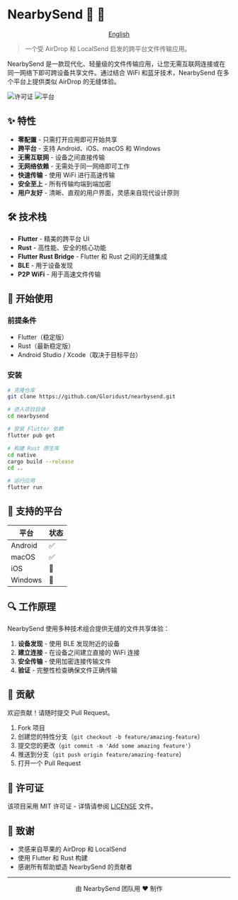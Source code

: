 # NearbySend 📡 💫

<p align="center">
  <a href="readme.md">English</a>
</p>

> 一个受 AirDrop 和 LocalSend 启发的跨平台文件传输应用。

NearbySend 是一款现代化、轻量级的文件传输应用，让您无需互联网连接或在同一网络下即可跨设备共享文件。通过结合 WiFi 和蓝牙技术，NearbySend 在多个平台上提供类似 AirDrop 的无缝体验。

![许可证](https://img.shields.io/github/license/Gloridust/nearbysend)
![平台](https://img.shields.io/badge/platform-Android%20%7C%20iOS%20%7C%20macOS%20%7C%20Windows-blue)

## ✨ 特性

- **零配置** - 只需打开应用即可开始共享
- **跨平台** - 支持 Android、iOS、macOS 和 Windows
- **无需互联网** - 设备之间直接传输
- **无网络依赖** - 无需处于同一网络即可工作
- **快速传输** - 使用 WiFi 进行高速传输
- **安全至上** - 所有传输均端到端加密
- **用户友好** - 清晰、直观的用户界面，灵感来自现代设计原则

## 🛠️ 技术栈

- **Flutter** - 精美的跨平台 UI
- **Rust** - 高性能、安全的核心功能
- **Flutter Rust Bridge** - Flutter 和 Rust 之间的无缝集成
- **BLE** - 用于设备发现
- **P2P WiFi** - 用于高速文件传输

## 🚀 开始使用

### 前提条件

- Flutter（稳定版）
- Rust（最新稳定版）
- Android Studio / Xcode（取决于目标平台）

### 安装

```bash
# 克隆仓库
git clone https://github.com/Gloridust/nearbysend.git

# 进入项目目录
cd nearbysend

# 安装 Flutter 依赖
flutter pub get

# 构建 Rust 原生库
cd native
cargo build --release
cd ..

# 运行应用
flutter run
```

## 📱 支持的平台

| 平台     | 状态  |
|----------|--------|
| Android  | ✅     |
| macOS    | ✅     |
| iOS      | 🚧     |
| Windows  | 🚧     |

## 🔍 工作原理

NearbySend 使用多种技术组合提供无缝的文件共享体验：

1. **设备发现** - 使用 BLE 发现附近的设备
2. **建立连接** - 在设备之间建立直接的 WiFi 连接
3. **安全传输** - 使用加密连接传输文件
4. **验证** - 完整性检查确保文件正确传输

## 🤝 贡献

欢迎贡献！请随时提交 Pull Request。

1. Fork 项目
2. 创建您的特性分支（`git checkout -b feature/amazing-feature`）
3. 提交您的更改（`git commit -m 'Add some amazing feature'`）
4. 推送到分支（`git push origin feature/amazing-feature`）
5. 打开一个 Pull Request

## 📜 许可证

该项目采用 MIT 许可证 - 详情请参阅 [LICENSE](LICENSE) 文件。

## 👏 致谢

- 灵感来自苹果的 AirDrop 和 LocalSend
- 使用 Flutter 和 Rust 构建
- 感谢所有帮助塑造 NearbySend 的贡献者

---

<p align="center">由 NearbySend 团队用 ❤️ 制作</p>

